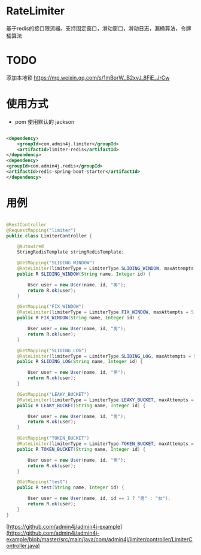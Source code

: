 # RateLimiter

基于redis的接口限流器。支持固定窗口，滑动窗口，滑动日志，漏桶算法，令牌桶算法

# TODO

添加本地锁
https://mp.weixin.qq.com/s/1mBorW_B2xvJ_8FjE_JrCw

# 使用方式

- pom 使用默认的 jackson

```xml

<dependency>
    <groupId>com.admin4j.limiter</groupId>
    <artifactId>limiter-redis</artifactId>
</dependency>
<dependency>
<groupId>com.admin4j.redis</groupId>
<artifactId>redis-spring-boot-starter</artifactId>
</dependency>
```

# 用例

```java

@RestController
@RequestMapping("limiter")
public class LimiterController {

    @Autowired
    StringRedisTemplate stringRedisTemplate;

    @GetMapping("SLIDING_WINDOW")
    @RateLimiter(limiterType = LimiterType.SLIDING_WINDOW, maxAttempts = 5, interval = 10)
    public R SLIDING_WINDOW(String name, Integer id) {

        User user = new User(name, id, "男");
        return R.ok(user);
    }

    @GetMapping("FIX_WINDOW")
    @RateLimiter(limiterType = LimiterType.FIX_WINDOW, maxAttempts = 5, interval = 10)
    public R FIX_WINDOW(String name, Integer id) {

        User user = new User(name, id, "男");
        return R.ok(user);
    }

    @GetMapping("SLIDING_LOG")
    @RateLimiter(limiterType = LimiterType.SLIDING_LOG, maxAttempts = 5, interval = 10)
    public R SLIDING_LOG(String name, Integer id) {

        User user = new User(name, id, "男");
        return R.ok(user);
    }

    @GetMapping("LEAKY_BUCKET")
    @RateLimiter(limiterType = LimiterType.LEAKY_BUCKET, maxAttempts = 5, interval = 10)
    public R LEAKY_BUCKET(String name, Integer id) {

        User user = new User(name, id, "男");
        return R.ok(user);
    }

    @GetMapping("TOKEN_BUCKET")
    @RateLimiter(limiterType = LimiterType.TOKEN_BUCKET, maxAttempts = 5, interval = 10)
    public R TOKEN_BUCKET(String name, Integer id) {

        User user = new User(name, id, "男");
        return R.ok(user);
    }

    @GetMapping("test")
    public R test(String name, Integer id) {

        User user = new User(name, id, id == 1 ? "男" : "女");
        return R.ok(user);
    }
}
```

[https://github.com/admin4j/admin4j-example](https://github.com/admin4j/admin4j-example/blob/master/src/main/java/com/admin4j/limiter/controller/LimiterController.java)